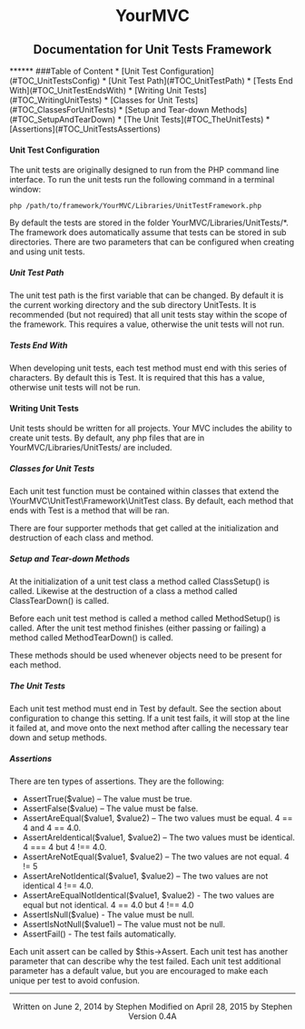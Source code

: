 <h1 style="text-align:center">YourMVC</h1>
<h2 style="text-align:center">Documentation for Unit Tests Framework</h2>
******
###Table of Content
* [Unit Test Configuration](#TOC_UnitTestsConfig)
    * [Unit Test Path](#TOC_UnitTestPath)
    * [Tests End With](#TOC_UnitTestEndsWith)
* [Writing Unit Tests](#TOC_WritingUnitTests)
    * [Classes for Unit Tests](#TOC_ClassesForUnitTests)
    * [Setup and Tear-down Methods](#TOC_SetupAndTearDown)
    * [The Unit Tests](#TOC_TheUnitTests)
    * [Assertions](#TOC_UnitTestsAssertions)


<h4 id="TOC_UnitTestsConfig">Unit Test Configuration</h4>

The unit tests are originally designed to run from the PHP command line interface. To run the unit tests run the following command in a terminal window:

	php /path/to/framework/YourMVC/Libraries/UnitTestFramework.php

By default the tests are stored in the folder YourMVC/Libraries/UnitTests/*. The framework does automatically assume that tests can be stored in sub directories. There are two parameters that can be configured when creating and using unit tests.

<h5 id="TOC_UnitTestPath">Unit Test Path</h5>

The unit test path is the first variable that can be changed. By default it is the current working directory and the sub directory UnitTests. It is recommended (but not required) that all unit tests stay within the scope of the framework. This requires a value, otherwise the unit tests will not run.

<h5 id="TOC_UnitTestEndsWith">Tests End With</h5>

When developing unit tests, each test method must end with this series of characters. By default this is Test. It is required that this has a value, otherwise unit tests will not be run.

<h4 id="TOC_WritingUnitTests">Writing Unit Tests</h4>

Unit tests should be written for all projects. Your MVC includes the ability to create unit tests. By default, any php files that are in YourMVC/Libraries/UnitTests/ are included.

<h5 id="TOC_ClassesForUnitTests">Classes for Unit Tests</h5>

Each unit test function must be contained within classes that extend the \YourMVC\UnitTest\Framework\UnitTest class. By default, each method that ends with Test is a method that will be ran.

There are four supporter methods that get called at the initialization and destruction of each class and method.

<h5 id="TOC_SetupAndTearDown">Setup and Tear-down Methods</h5>

At the initialization of a unit test class a method called ClassSetup() is called. Likewise at the destruction of a class a method called ClassTearDown() is called.

Before each unit test method is called a method called MethodSetup() is called. After the unit test method finishes (either passing or failing) a method called MethodTearDown() is called.

These methods should be used whenever objects need to be present for each method.

<h5 id="TOC_TheUnitTests">The Unit Tests</h5>

Each unit test method must end in Test by default. See the section about configuration to change this setting. If a unit test fails, it will stop at the line it failed at, and move onto the next method after calling the necessary tear down and setup methods.

<h5 id="TOC_UnitTestsAssertions">Assertions</h5>

There are ten types of assertions. They are the following:

* AssertTrue($value) – The value must be true.
* AssertFalse($value) – The value must be false.
* AssertAreEqual($value1, $value2) – The two values must be equal. 4 \== 4 and 4 \== 4.0.
* AssertAreIdentical($value1, $value2) – The two values must be identical. 4 =\== 4 but 4 !== 4.0.
* AssertAreNotEqual($value1, $value2) – The two values are not equal. 4 != 5
* AssertAreNotIdentical($value1, $value2) – The two values are not identical 4 !\== 4.0.
* AssertAreEqualNotIdentical($value1, $value2) - The two values are equal but not identical. 4 \== 4.0 but 4 !\== 4.0
* AssertIsNull($value) - The value must be null.
* AssertIsNotNull($value1) – The value must not be null.
* AssertFail() - The test fails automatically.

Each unit assert can be called by $this->Assert. Each unit test has another parameter that can describe why the test failed. Each unit test additional parameter has a default value, but you are encouraged to make each unique per test to avoid confusion.

******
<p class="footer" style="text-align:center">
Written on June 2, 2014 by Stephen
Modified on April 28, 2015 by Stephen
Version 0.4A
</p>
